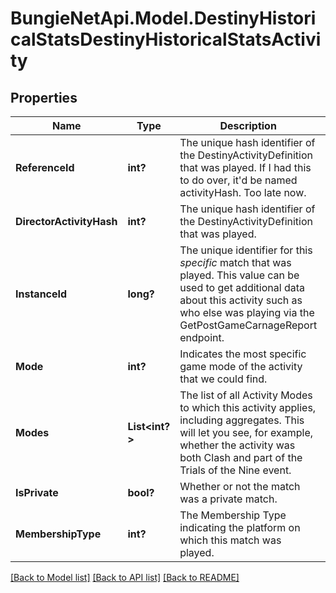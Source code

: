 # BungieNetApi.Model.DestinyHistoricalStatsDestinyHistoricalStatsActivity
## Properties

Name | Type | Description | Notes
------------ | ------------- | ------------- | -------------
**ReferenceId** | **int?** | The unique hash identifier of the DestinyActivityDefinition that was played. If I had this to do over, it&#39;d be named activityHash. Too late now. | [optional] 
**DirectorActivityHash** | **int?** | The unique hash identifier of the DestinyActivityDefinition that was played. | [optional] 
**InstanceId** | **long?** | The unique identifier for this *specific* match that was played.  This value can be used to get additional data about this activity such as who else was playing via the GetPostGameCarnageReport endpoint. | [optional] 
**Mode** | **int?** | Indicates the most specific game mode of the activity that we could find. | [optional] 
**Modes** | **List<int?>** | The list of all Activity Modes to which this activity applies, including aggregates. This will let you see, for example, whether the activity was both Clash and part of the Trials of the Nine event. | [optional] 
**IsPrivate** | **bool?** | Whether or not the match was a private match. | [optional] 
**MembershipType** | **int?** | The Membership Type indicating the platform on which this match was played. | [optional] 

[[Back to Model list]](../README.md#documentation-for-models) [[Back to API list]](../README.md#documentation-for-api-endpoints) [[Back to README]](../README.md)

